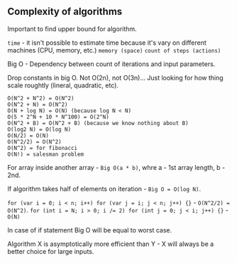 Complexity of algorithms
-

Important to find upper bound for algorithm.

`time` - it isn't possible to estimate time because it's vary on different machines (CPU, memory, etc.)
`memory (space)`
`count of steps (actions)`

Big O - Dependency between count of iterations and input parameters.

Drop constants in big O. Not O(2n), not O(3n)...
Just looking for how thing scale roughtly (lineral, quadratic, etc).

````
O(N^2 + N^2) = O(N^2)
O(N^2 + N) = O(N^2)
O(N + log N) = O(N) (because log N < N)
O(5 * 2^N + 10 * N^100) = O(2^N)
O(N^2 + B) = O(N^2 + B) (because we know nothing about B)
O(log2 N) = O(log N)
O(N/2) = O(N)
O(N^2/2) = O(N^2)
O(N^2) = for fibonacci
O(N!) = salesman problem
````

For array inside another array - `Big O(a * b)`,
whre a - 1st array length, b - 2nd.

If algorithm takes half of elements on iteration - `Big O = O(log N)`.

`for (var i = 0; i < n; i++) for (var j = i; j < n; j++) {}` - `O(N^2/2) = O(N^2)`.
`for (int i = N; i > 0; i /= 2) for (int j = 0; j < i; j++) {}` - `O(N)`

In case of if statement Big O will be equal to worst case.

Algorithm X is asymptotically more efficient than Y -
X will always be a better choice for large inputs.
